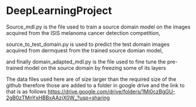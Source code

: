 # DeepLearningProject

Source_mdl.py is the file used to train a source domain model on the images acquired from the ISIS melanoma cancer detection competition,

source_to_test_domain.py is used to predict the test domain images acquired from dermquest from the trained source domian model, 

and finally domain_adapted_mdl.py is the file used to fine tune the pre-trained model on the source domain by freezing some of its layers


The data files used here are of size larger than the required size of the github therefore those are added to a folder in google drive and the link to that is as follows
https://drive.google.com/drive/folders/1Mi0czBgGU-2gB0zTMnYxHBBxAAzjX0W_?usp=sharing
